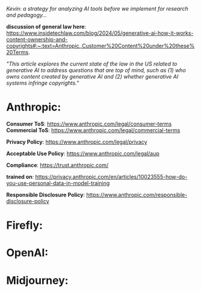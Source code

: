 *Kevin: a strategy for analyzing AI tools before we implement for research and pedagogy...*

**discussion of general law here**: https://www.insidetechlaw.com/blog/2024/05/generative-ai-how-it-works-content-ownership-and-copyrights#:~:text=Anthropic.,Customer%20Content%20under%20these%20Terms.

*"This article explores the current state of the law in the US related to generative AI to address questions that are top of mind, such as (1) who owns content created by generative AI and (2) whether generative AI systems infringe copyrights."*

# Anthropic:

**Consumer ToS**: https://www.anthropic.com/legal/consumer-terms
**Commercial ToS**: https://www.anthropic.com/legal/commercial-terms

**Privacy Policy**: https://www.anthropic.com/legal/privacy

**Acceptable Use Policy**: https://www.anthropic.com/legal/aup

**Compliance**: https://trust.anthropic.com/

**trained on**: https://privacy.anthropic.com/en/articles/10023555-how-do-you-use-personal-data-in-model-training

**Responsible Disclosure Policy**: https://www.anthropic.com/responsible-disclosure-policy

# Firefly:

# OpenAI:

# Midjourney:
